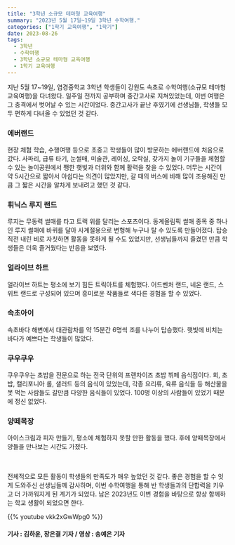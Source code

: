 ```yaml
---
title: "3학년 소규모 테마형 교육여행"
summary: "2023년 5월 17일~19일 3학년 수학여행."
categories: ["1학기 교육여행", "1학기"]
date: 2023-08-26
tags:
  - 3학년
  - 수학여행
  - 3학년 소규모 테마형 교육여행
  - 1학기 교육여행
---
```


지난 5월 17~19일, 염경중학교 3학년 학생들이 강원도 속초로 수학여행(소규모 테마형 교육여행)을 다녀왔다. 일주일 전까지 공부하며 중간고사로 지쳐있었는데, 이번 여행은 그 충격에서 벗어날 수 있는 시간이었다. 중간고사가 끝난 후였기에 선생님들, 학생들 모두 편하게 다녀올 수 있었던 것 같다.

### 에버랜드

현장 체험 학습, 수행여행 등으로 초중고 학생들이 많이 방문하는 에버랜드에 처음으로 갔다. 사파리, 급류 타기, 눈썰매, 미술관, 레이싱, 오락실, 갖가지 놀이 기구들을 체험할 수 있는 놀이공원에서 쨍한 햇빛과 더위와 함께 활력을 찾을 수 있었다. 머무는 시간이 약 5시간으로 짧아서 아쉽다는 의견이 많았지만, 갈 때의 버스에 비해 많이 조용해진 만큼 그 짧은 시간을 알차게 보내려고 했던 것 같다.

### 휘닉스 루지 랜드

루지는 무동력 썰매를 타고 트랙 위를 달리는 스포츠이다. 동계올림픽 썰매 종목 중 하나인 루지 썰매에 바퀴를 달아 사계절용으로 변형해 누구나 탈 수 있도록 만들어졌다. 탑승 직전 내린 비로 자칫하면 활동을 못하게 될 수도 있었지만, 선생님들까지 즐겼던 만큼 학생들은 더욱 즐거웠다는 반응을 보였다.

### 얼라이브 하트

얼라이브 하트는 평소에 보기 힘든 트릭아트를 체험했다. 어드벤처 랜드, 네온 랜드, 스위트 랜드로 구성되어 있으며 흥미로운 작품들로 색다른 경험을 할 수 있었다.

### 속초아이

속초바다 해변에서 대관람차를 약 15분간 6명씩 조를 나누어 탑승했다. 햇빛에 비치는 바다가 예쁘다는 학생들이 많았다.

### 쿠우쿠우

쿠우쿠우는 초밥을 전문으로 하는 전국 단위의 프랜차이즈 초밥 뷔페 음식점이다. 회, 초밥, 캘리포니아 롤, 샐러드 등의 음식이 있었는데, 각종 요리류, 육류 음식들 등 해산물을 못 먹는 사람들도 갈만큼 다양한 음식들이 있었다. 100명 이상의 사람들이 있었기 때문에 정신 없었다.

### 양떼목장

아이스크림과 피자 만들기, 평소에 체험하지 못할 만한 활동을 했다. 후에 양떼목장에서 양들을 만나보는 시간도 가졌다.

ㅤ

전체적으로 모든 활동이 학생들의 만족도가 매우 높았던 것 같다. 좋은 경험을 할 수 잇게 도와주신 선생님들께 감사하며, 이번 수학여행을 통해 반 학생들과의 단합력을 키우고 더 가까워지게 된 계기가 되었다. 남은 2023년도 이번 경험을 바탕으로 항상 함께하는 학교 생활이 되었으면 한다.

{{% youtube vkk2xGwWpg0 %}}

#### 기사 : 김하윤, 장은결 기자 / 영상 : 송예은 기자
